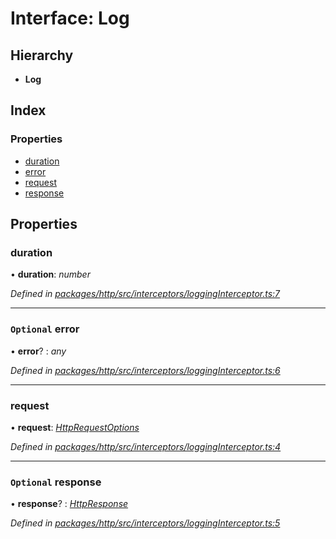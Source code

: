 # Interface: Log

## Hierarchy

* **Log**

## Index

### Properties

* [duration](log.md#duration)
* [error](log.md#optional-error)
* [request](log.md#request)
* [response](log.md#optional-response)

## Properties

###  duration

• **duration**: *number*

*Defined in [packages/http/src/interceptors/loggingInterceptor.ts:7](https://github.com/headline-1/coolio/blob/0131267/packages/http/src/interceptors/loggingInterceptor.ts#L7)*

___

### `Optional` error

• **error**? : *any*

*Defined in [packages/http/src/interceptors/loggingInterceptor.ts:6](https://github.com/headline-1/coolio/blob/0131267/packages/http/src/interceptors/loggingInterceptor.ts#L6)*

___

###  request

• **request**: *[HttpRequestOptions](httprequestoptions.md)*

*Defined in [packages/http/src/interceptors/loggingInterceptor.ts:4](https://github.com/headline-1/coolio/blob/0131267/packages/http/src/interceptors/loggingInterceptor.ts#L4)*

___

### `Optional` response

• **response**? : *[HttpResponse](httpresponse.md)*

*Defined in [packages/http/src/interceptors/loggingInterceptor.ts:5](https://github.com/headline-1/coolio/blob/0131267/packages/http/src/interceptors/loggingInterceptor.ts#L5)*
